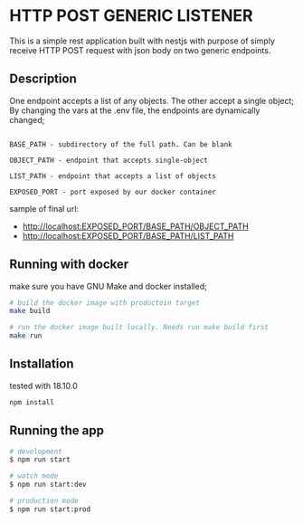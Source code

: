 # HTTP POST GENERIC LISTENER

This is a simple rest application built with nestjs with purpose of simply receive HTTP POST request with json body on two generic endpoints.

## Description

One endpoint accepts a list of any objects. The other accept a single object;
By changing the vars at the .env file, the endpoints are dynamically changed;

```envfile

BASE_PATH - subdirectory of the full path. Can be blank

OBJECT_PATH - endpoint that accepts single-object

LIST_PATH - endpoint that accepts a list of objects

EXPOSED_PORT - port exposed by our docker container
```

sample of final url:

- <http://localhost:EXPOSED_PORT/BASE_PATH/OBJECT_PATH>
- <http://localhost:EXPOSED_PORT/BASE_PATH/LIST_PATH>

## Running with docker

make sure you have GNU Make and docker installed;

```bash
# build the docker image with productoin target
make build
```

```bash
# run the docker image built locally. Needs run make build first
make run
```

## Installation
tested with 18.10.0
```bash
npm install
```

## Running the app

```bash
# development
$ npm run start

# watch mode
$ npm run start:dev

# production mode
$ npm run start:prod
```
